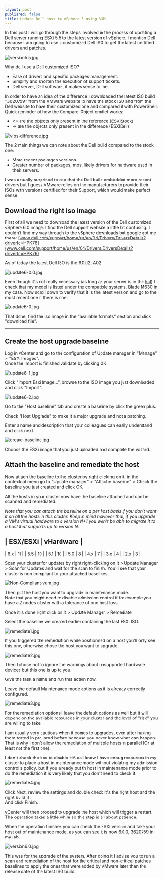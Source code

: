 ```yaml
---
layout: post
published: false
title: Update Dell host to vSphere 6 using VUM
---
```

In this post I will go through the steps involved in the process of updating a Dell server running ESXi 5.5 to the latest version of vSphere. I mention Dell because I am going to use a customized Dell ISO to get the latest certified drivers and patches.

![version5.5.jpg]({{site.baseurl}}/img/version5.5.jpg)

Why do I use a Dell customized ISO?

- Ease of drivers and specific packages management.
- Simplify and shorten the execution of support tickets.
- Dell server, Dell software, it makes sense to me.

In order to have an idea of the difference I downloaded the latest ISO build "3620759" from the VMware website to have the stock ISO and from the Dell website to have their customized one and compared it with PowerShell. Quick reminder of how the Compare-Object cmdlet works:

- <= are the objects only present in the reference (ESXiStock)
- => are the objects only present in the difference (ESXIDell)

![vibs-difference.jpg]({{site.baseurl}}/img/vibs-difference.jpg)

The 2 main things we can note about the Dell build compared to the stock one:
- More recent packages versions.
- Greater number of packages, most likely drivers for hardware used in their servers.

I was actually surprised to see that the Dell build embedded more recent drivers but I guess VMware relies on the manufacturers to provide their ISOs with versions certified for their Support, which would make perfect sense.

## Download the right iso image

First of all we need to download the latest version of the Dell customized vSphere 6.0 image. I find the Dell support website a little bit confusing. I couldn't find my way through to the vSphere downloads but google got me there: [www.dell.com/support/home/us/en/04/Drivers/DriversDetails?driverId=HPK76](www.dell.com/support/home/us/en/04/Drivers/DriversDetails?driverId=HPK76)

As of today the latest Dell ISO is the 6.0U2, A02.

![update6-0.0.jpg]({{site.baseurl}}/img/update6-0.0.jpg)

Even though it's not really necessary (as long as your server is in the [hcl](http://www.vmware.com/resources/compatibility/search.php)) I check that my model is listed under the compatible systems. Blade M630 in my case. Now scroll down to verify that it is the latest version and go to the most recent one if there is one. 

![update6-0.jpg]({{site.baseurl}}/img/update6-0.jpg)

That done, find the iso image in the "available formats" section and click "download file".

----------------

## Create the host upgrade baseline

Log in vCenter and go to the configuration of Update manager in "Manage" > "ESXi Images".  
Once the import is finished validate by clicking OK.

![update6-1.jpg]({{site.baseurl}}/img/update6-1.jpg)

Click "Import Esxi Image...", browse to the ISO image you just downloaded and click "Import".

![update6-2.jpg]({{site.baseurl}}/img/update6-2.jpg)

Go to the "Host baseline" tab and create a baseline by click the green plus.

Check "Host Upgrade" to make it a major upgrade and not a patching.

Enter a name and description that your colleagues can easily understand and click next.

![create-baseline.jpg]({{site.baseurl}}/img/create-baseline.jpg)

Choose the ESXi image that you just uploaded and complete the wizard.

## Attach the baseline and remediate the host

Now attach the baseline to the cluster by right clicking on it, in the contextual menu go to "Update manager" > "Attache baseline" > Check the baseline you just created and click OK.

All the hosts in your cluster now have the baseline attached and can be scanned and remediated.

_Note that you can attach the baseline on a per host basis if you don't want it on all the hosts in this cluster. Keep in mind however that, if you upgrade a VM's virtual hardware to a version N+1 you won't be able to migrate it to a host that supports up to version N._

| ESX/ESXi | vHardware |
------------------------
| 6.x      | 11        |
| 5.5      | 10        |
| 5.1      | 10        |
| 5.0      | 8         |
| 4.x      | 7         |
| 3.x      | 4         |
| 2.x      | 3         |

Scan your cluster for updates by right right-clicking on it > Update Manager > Scan for Updates and wait for the scan to finish. You'll see that your cluster is non compliant to your attached baselines.

![Non-Compliant-vum.jpg]({{site.baseurl}}/img/Non-Compliant-vum.jpg)

Then put the host you want to upgrade in maintenance mode.  
Note that you might need to disable admission control if for example you have a 2 nodes cluster with a tolerance of one host loss.

Once it is done right click on it > Update Manager > Remediate

Select the baseline we created earlier containing the last ESXi ISO.

![remediate1.jpg]({{site.baseurl}}/img/remediate1.jpg)

If you triggered the remediation while positionned on a host you'll only see this one, otherwise chose the host you want to upgrade.

![remediate2.jpg]({{site.baseurl}}/img/remediate2.jpg)

Then I chose not to ignore the warnings about unsupported hardware devices but this one is up to you.

Give the task a name and run this action now.

Leave the default Maintenance mode options as it is already correctly configured.

![remediate3.jpg]({{site.baseurl}}/img/remediate3.jpg)

For the remediation options I leave the default options as well but it will depend on the available resources in your cluster and the level of "risk" you are willing to take.

I am usually very cautious when it comes to upgrades, even after having them tested in pre-prod before because you never know what can happen. That is why I don't allow the remediation of multiple hosts in parallel (Or at least not the first one).

I don't check the box to disable HA as I know I have enoug resources in my cluster to place a host in maintenance mode without violating my admission control's policy. but if you already put th host in maintenance mode prior to do the remediation it is very likely that you don't need to check it.

![remediate4.jpg]({{site.baseurl}}/img/remediate4.jpg)

Click Next, review the settings and double check it's the right host and the right build ;).  
And click Finish.

vCenter will then proceed to upgrade the host which will trigger a restart. The operation takes a little while so this step is all about patience.

When the operation finishes you can check the ESXi version and take your host out of maintenance mode, as you can see it is now 6.0.0, 3620759 in my lab.

![version6.0.jpg]({{site.baseurl}}/img/version6.0.jpg)

This was for the upgrade of the system. After doing it I advise you to run a scan and remediation of the host for the critical and non-critical patches baselines to apply the ones that were added by VMware later than the release date of the latest ISO build.